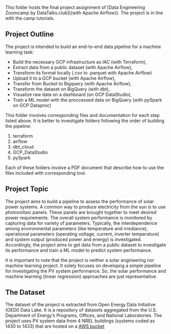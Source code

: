 This folder hosts the final project assignment of [Data Engineering Zoomcamp by DataTalks.club]((with Apache Airflow)). The project is in line with the camp tutorials.

## Project Outline

The project is intended to build an end-to-end data pipeline for a machine learning task:
- Build the necessary GCP infrastructure as IAC (with Terraform),
- Extract data from a public dataset (with Apache Airflow),
- Transform its format locally (.csv to .parquet with Apache Airflow)
- Upload it to a GCP bucket (with Apache Airflow),
- Transfer from Bucket to Bigquery (with Apache Airflow),
- Transform the dataset on BigQuery (with dbt),
- Visualize raw data on a dashboard (on GCP DataStudio),
- Train a ML model with the proccessed data on BigQuery (with pySpark on GCP Dataproc)

This folder involves corresponding files and documentation for each step listed above. It is better to investigate folders following the order of building the pipeline:
1. terraform
2. airflow
3. dbt_cloud
4. GCP_DataStudio
5. pySpark

Each of these folders involve a PDF document that describe how to use the files included with corresponding tool.

## Project Topic

The project aims to build a pipeline to assess the performance of solar power systems. A common way to produce electricity from the sun is to use photovoltaic panels. These panels are brought together to meet desired power requirements. The overall system performance is monitored by capturing data for variety of parameters. Typically, the interdependence among environmental parameters (like temperature and irrediance), operational parameters (operating voltage, current, inverter temperature) and system output (produced power and energy) is investigated. Accordingly, the project aims to get data from a public dataset to investigate its performance and train a ML model to predict system performance.

It is important to note that the project is neither a solar engineering nor machine learning project. It solely focuses on developng a simple pipeline for investigating the PV system performance. So, the solar performance and machine learning (linear regression) approaches are just representative.

## The Dataset

The dataset of the project is extracted from Open Energy Data Initiative (OEDI) Data Lake. It is a repository of datasets aggregated from the U.S. Department of Energy’s Programs, Offices, and National Laboratories. The project uses PV system data from 4 NREL buildings (systems coded as 1430 to 1433) that are hosted on a [AWS bucket](https://data.openei.org/s3_viewer?bucket=oedi-data-lake&limit=100&prefix=pvdaq%2Fcsv%2F)

